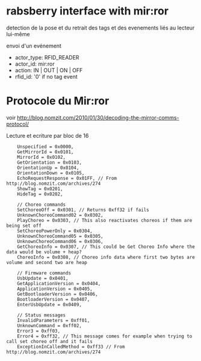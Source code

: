 # rabsberry interface with mir:ror

detection de la pose et du retrait des tags
et des evenements liés au lecteur lui-même

envoi d'un evénement
- actor_type: RFID_READER
- actor_id: mir:ror
- action: IN | OUT | ON | OFF
- rfid_id: '0' if no tag event


# Protocole du Mir:ror
voir http://blog.nomzit.com/2010/01/30/decoding-the-mirror-comms-protocol/

Lecture et ecriture par bloc de 16

        Unspecified = 0x0000,
        GetMirrorId = 0x0101,
        MirrorId = 0x0102,
        GetOrientation = 0x0103,
        OrientationUp = 0x0104,
        OrientationDown = 0x0105,
        EchoRequestResponse = 0x01FF, // From http://blog.nomzit.com/archives/274
        ShowTag = 0x0201,
        HideTag = 0x0202,

        // Choreo commands
        SetChoreoOff = 0x0301, // Returns 0xff32 if fails 
        UnknownChoreoCommand02 = 0x0302, 
        PlayChoreo = 0x0303, // This also reactivates choreos if them are being set off
        SetChoreoPowerOnly = 0x0304,
        UnknownChoreoCommand05 = 0x0305,
        UnknownChoreoCommand06 = 0x0306,
        GetChoreoInfo = 0x0307, // This could be Get Choreo Info where the data would be volume + heap?
        ChoreoInfo = 0x0308, // Choreo info data where first two bytes are volume and second two are heap

        // Firmware commands
        UsbUpdate = 0x0401,
        GetApplicationVersion = 0x0404,
        ApplicationVersion = 0x0405,
        GetBootloaderVersion = 0x0406,
        BootloaderVersion = 0x0407,
        EnterUsbUpdate = 0x0409,
        
        // Status messages
        InvalidParameters = 0xff01,
        UnknownCommand = 0xff02,
        Error3 = 0xff03,
        Error4 = 0xff32, // This message comes for example when trying to call set choreo off and it fails
        ExceptionInCalledMethod = 0xff33 // From http://blog.nomzit.com/archives/274
